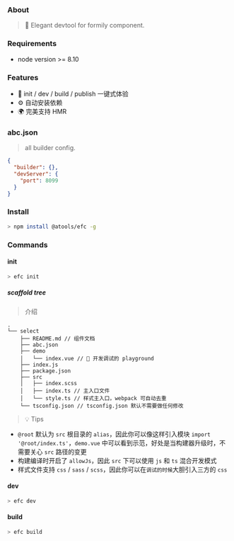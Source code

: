 ### About

> 🔧 Elegant devtool for formily component.

### Requirements

* node version >= 8.10

### Features

* 🚀 init / dev / build / publish 一键式体验
* ⚙️ 自动安装依赖
* 🌍 完美支持 HMR

### abc.json

> all builder config.

```json
{
  "builder": {},
  "devServer": {
    "port": 8099
  }
}
```

### Install

```bash
> npm install @atools/efc -g
```

### Commands

#### init

```bash
> efc init
```

##### scaffold tree

> 介绍

```
.
└── select
    ├── README.md // 组件文档
    ├── abc.json
    ├── demo
    │   └── index.vue // 🥣 开发调试的 playground
    ├── index.js
    ├── package.json
    ├── src
    │   ├── index.scss
    │   ├── index.ts // 主入口文件
    │   └── style.ts // 样式主入口，webpack 可自动去重
    └── tsconfig.json // tsconfig.json 默认不需要做任何修改
```

> 💡 Tips

* `@root` 默认为 `src` 根目录的 `alias`，因此你可以像这样引入模块 `import '@root/index.ts'`，`demo.vue` 中可以看到示范，好处是当构建器升级时，不需要关心 `src` 路径的变更
* 构建编译时开启了 `allowJs`，因此 `src` 下可以使用 `js` 和 `ts` 混合开发模式
* 样式文件支持 `css` / `sass` / `scss`，因此你可以在`调试的时候`大胆引入三方的 `css`

#### dev

```bash
> efc dev
```

#### build

```bash
> efc build
```
